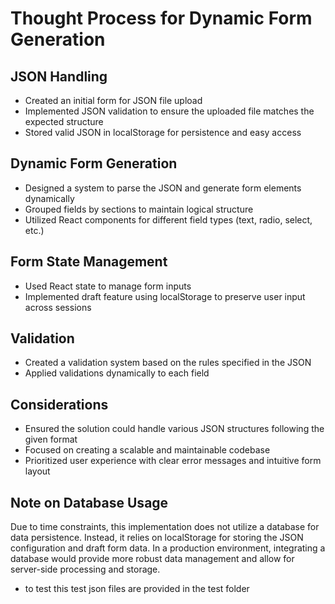 # Thought Process for Dynamic Form Generation

## JSON Handling

- Created an initial form for JSON file upload
- Implemented JSON validation to ensure the uploaded file matches the expected structure
- Stored valid JSON in localStorage for persistence and easy access

## Dynamic Form Generation

- Designed a system to parse the JSON and generate form elements dynamically
- Grouped fields by sections to maintain logical structure
- Utilized React components for different field types (text, radio, select, etc.)

## Form State Management

- Used React state to manage form inputs
- Implemented draft feature using localStorage to preserve user input across sessions

## Validation

- Created a validation system based on the rules specified in the JSON
- Applied validations dynamically to each field

## Considerations

- Ensured the solution could handle various JSON structures following the given format
- Focused on creating a scalable and maintainable codebase
- Prioritized user experience with clear error messages and intuitive form layout

## Note on Database Usage

Due to time constraints, this implementation does not utilize a database for data persistence. Instead, it relies on localStorage for storing the JSON configuration and draft form data. In a production environment, integrating a database would provide more robust data management and allow for server-side processing and storage.

- to test this test json files are provided in the test folder